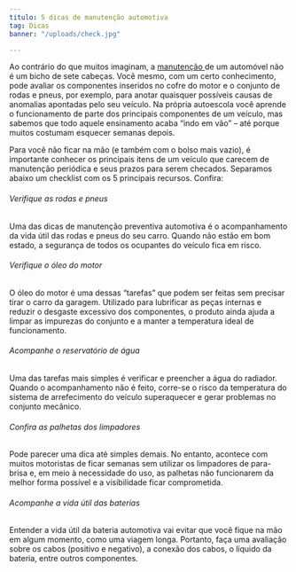 ```yaml
---
titulo: 5 dicas de manutenção automotiva
tag: Dicas
banner: "/uploads/check.jpg"

---
```

Ao contrário do que muitos imaginam, a [manutenção ](https://www.noticiasautomotivas.com.br/carros-8v-ou-16v/)de um automóvel não é um bicho de sete cabeças. Você mesmo, com um certo conhecimento, pode avaliar os componentes inseridos no cofre do motor e o conjunto de rodas e pneus, por exemplo, para anotar quaisquer possíveis causas de anomalias apontadas pelo seu veículo. Na própria autoescola você aprende o funcionamento de parte dos principais componentes de um veículo, mas sabemos que todo aquele ensinamento acaba “indo em vão” – até porque muitos costumam esquecer semanas depois.

Para você não ficar na mão (e também com o bolso mais vazio), é importante conhecer os principais itens de um veículo que carecem de manutenção periódica e seus prazos para serem checados. Separamos abaixo um checklist com os 5 principais recursos. Confira:

###### Verifique as rodas e pneus

Uma das dicas de manutenção preventiva automotiva é o acompanhamento da vida útil das rodas e pneus do seu carro. Quando não estão em bom estado, a segurança de todos os ocupantes do veículo fica em risco.

###### Verifique o óleo do motor

O óleo do motor é uma dessas “tarefas” que podem ser feitas sem precisar tirar o carro da garagem. Utilizado para lubrificar as peças internas e reduzir o desgaste excessivo dos componentes, o produto ainda ajuda a limpar as impurezas do conjunto e a manter a temperatura ideal de funcionamento.

###### Acompanhe o reservatório de água

Uma das tarefas mais simples é verificar e preencher a água do radiador. Quando o acompanhamento não é feito, corre-se o risco da temperatura do sistema de arrefecimento do veículo superaquecer e gerar problemas no conjunto mecânico.

###### Confira as palhetas dos limpadores

Pode parecer uma dica até simples demais. No entanto, acontece com muitos motoristas de ficar semanas sem utilizar os limpadores de para-brisa e, em meio à necessidade do uso, as palhetas não funcionarem da melhor forma possível e a visibilidade ficar comprometida.

###### Acompanhe a vida útil das baterias

Entender a vida útil da bateria automotiva vai evitar que você fique na mão em algum momento, como uma viagem longa. Portanto, faça uma avaliação sobre os cabos (positivo e negativo), a conexão dos cabos, o líquido da bateria, entre outros componentes.